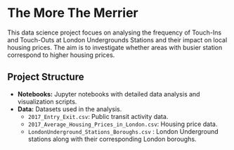 # The More The Merrier
This data science project focues on analysing the frequency of Touch-Ins and Touch-Outs at London Undergrounds Stations and their impact on local housing prices.
The aim is to investigate whether areas with busier station correspond to higher housing prices.

## Project Structure

- **Notebooks:** Jupyter notebooks with detailed data analysis and visualization scripts.
- **Data:** Datasets used in the analysis.
  - `2017_Entry_Exit.csv`: Public transit activity data.
  - `2017_Average_Housing_Prices_in_London.csv`: Housing price data.
  - ` LondonUnderground_Stations_Boroughs.csv ` : London Underground stations along with their corresponding London boroughs.
